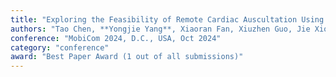 ```yaml
---
title: "Exploring the Feasibility of Remote Cardiac Auscultation Using Earphones"
authors: "Tao Chen, **Yongjie Yang**, Xiaoran Fan, Xiuzhen Guo, Jie Xiong, Longfei Shangguan"
conference: "MobiCom 2024, D.C., USA, Oct 2024"
category: "conference"
award: "Best Paper Award (1 out of all submissions)"
---
```

